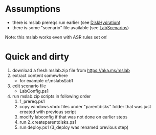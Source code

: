 # Assumptions

- there is mslab prereqs run earlier (see [DiskHydration](DiskHydration.md))
- there is some "scenario" file available (see [LabScenarios](SCENARIOS/LabScenarios.md))

Note: this mslab works even with ASR rules set on!

# Quick and dirty

1. download a fresh mslab.zip file from https://aka.ms/mslab
2. extract content somewhere
   - for example c:\mslabs\lab1
3. edit scenario file
   - LabConfig.ps1
4. run mslab.zip scripts in following order
   1. 1_prereq.ps1
   2. copy windows.vhdx files under "parentdisks" folder that was just created with previous script
   3. modify labconfig if that was not done on earlier steps
   4. run 2_createparentdisks.ps1
   5. run deploy.ps1 (3_deploy was renamed previous step)